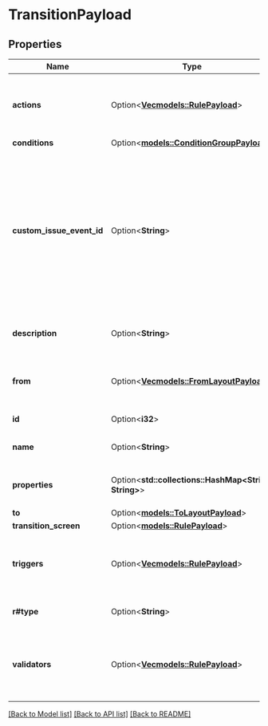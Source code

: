 # TransitionPayload

## Properties

Name | Type | Description | Notes
------------ | ------------- | ------------- | -------------
**actions** | Option<[**Vec<models::RulePayload>**](RulePayload.md)> | The actions that are performed when the transition is made | [optional]
**conditions** | Option<[**models::ConditionGroupPayload**](ConditionGroupPayload.md)> |  | [optional]
**custom_issue_event_id** | Option<**String**> | Mechanism in Jira for triggering certain actions, like notifications, automations, etc. Unless a custom notification scheme is configure, it's better not to provide any value here | [optional]
**description** | Option<**String**> | The description of the transition | [optional]
**from** | Option<[**Vec<models::FromLayoutPayload>**](FromLayoutPayload.md)> | The statuses that the transition can be made from | [optional]
**id** | Option<**i32**> | The id of the transition | [optional]
**name** | Option<**String**> | The name of the transition | [optional]
**properties** | Option<**std::collections::HashMap<String, String>**> | The properties of the transition | [optional]
**to** | Option<[**models::ToLayoutPayload**](ToLayoutPayload.md)> |  | [optional]
**transition_screen** | Option<[**models::RulePayload**](RulePayload.md)> |  | [optional]
**triggers** | Option<[**Vec<models::RulePayload>**](RulePayload.md)> | The triggers that are performed when the transition is made | [optional]
**r#type** | Option<**String**> | The type of the transition | [optional]
**validators** | Option<[**Vec<models::RulePayload>**](RulePayload.md)> | The validators that are performed when the transition is made | [optional]

[[Back to Model list]](../README.md#documentation-for-models) [[Back to API list]](../README.md#documentation-for-api-endpoints) [[Back to README]](../README.md)


